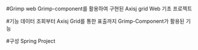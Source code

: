 #Grimp web
Grimp-component를 활용하여 구현된 Axisj grid Web 기초 프로젝트

#기능
데이터 조회부터 Axisj Grid를 통한 표출까지 Grimp-Component가 활용된 기능

#구성
Spring Project
